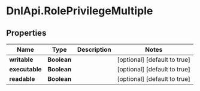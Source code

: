 # DnlApi.RolePrivilegeMultiple

## Properties
Name | Type | Description | Notes
------------ | ------------- | ------------- | -------------
**writable** | **Boolean** |  | [optional] [default to true]
**executable** | **Boolean** |  | [optional] [default to true]
**readable** | **Boolean** |  | [optional] [default to true]


